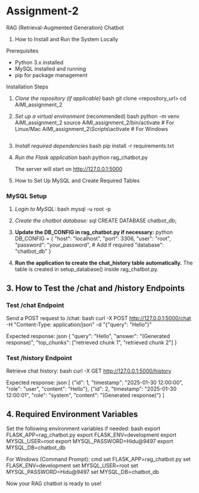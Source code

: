 # Assignment-2
RAG (Retrieval-Augmented Generation) Chatbot

1. How to Install and Run the System Locally

Prerequisites
- Python 3.x installed
- MySQL installed and running
- pip for package management

Installation Steps
1. *Clone the repository (if applicable)*
   bash
   git clone <repository_url>
   cd AiMl_assignment_2


2. *Set up a virtual environment* (recommended)
   bash
   python -m venv AiMl_assignment_2
   source AiMl_assignment_2/bin/activate  # For Linux/Mac
   AiMl_assignment_2\Scripts\activate  # For Windows
   ```

3. *Install required dependencies*
   bash
   pip install -r requirements.txt

4. *Run the Flask application*
   bash
   python rag_chatbot.py
   
   The server will start on http://127.0.0.1:5000

 2. How to Set Up MySQL and Create Required Tables

### MySQL Setup
1. *Login to MySQL:*
   bash
   mysql -u root -p
   
2. *Create the chatbot database:*
   sql
   CREATE DATABASE chatbot_db;
   
3. **Update the DB_CONFIG in rag_chatbot.py if necessary:**
   python
   DB_CONFIG = {
       "host": "localhost",
       "port": 3306,
       "user": "root",
       "password": "your_password",  # Add if required
       "database": "chatbot_db"
   }
   
4. **Run the application to create the chat_history table automatically.**
   The table is created in setup_database() inside rag_chatbot.py.

## 3. How to Test the /chat and /history Endpoints

### Test /chat Endpoint
Send a POST request to /chat:
bash
curl -X POST http://127.0.0.1:5000/chat -H "Content-Type: application/json" -d "{\"query\": \"Hello\"}"

Expected response:
json
{
  "query": "Hello",
  "answer": "(Generated response)",
  "top_chunks": ["retrieved chunk 1", "retrieved chunk 2"]
}


### Test /history Endpoint
Retrieve chat history:
bash
curl -X GET http://127.0.0.1:5000/history

Expected response:
json
[
  {"id": 1, "timestamp": "2025-01-30 12:00:00", "role": "user", "content": "Hello"},
  {"id": 2, "timestamp": "2025-01-30 12:00:01", "role": "system", "content": "(Generated response)"}
]


## 4. Required Environment Variables
Set the following environment variables if needed:
bash
export FLASK_APP=rag_chatbot.py
export FLASK_ENV=development
export MYSQL_USER=root
export MYSQL_PASSWORD=Hidu@9497
export MYSQL_DB=chatbot_db

For Windows (Command Prompt):
cmd
set FLASK_APP=rag_chatbot.py
set FLASK_ENV=development
set MYSQL_USER=root
set MYSQL_PASSWORD=Hidu@9497
set MYSQL_DB=chatbot_db


Now your RAG chatbot is ready to use!
